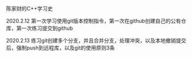 陈家财的C++学习史

2020.2.12 第一次学习使用git版本控制指令，第一次在github创建自己的公有仓库，第一次练习提交到github

2020.2.13 练习git创建多个分支，并且合并分支，处理冲突，以及本地撤销提交后，强制push到远程库，以及git的使用原则3条
